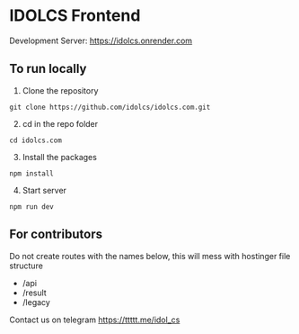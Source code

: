 # IDOLCS Frontend

Development Server: https://idolcs.onrender.com

## To run locally

1. Clone the repository

```shell
git clone https://github.com/idolcs/idolcs.com.git
```

2. cd in the repo folder

```shell
cd idolcs.com
```

3. Install the packages

```shell
npm install
```

4. Start server

```shell
npm run dev
```

## For contributors

Do not create routes with the names below, this will mess with hostinger file structure

- /api
- /result
- /legacy


Contact us on telegram https://ttttt.me/idol_cs
